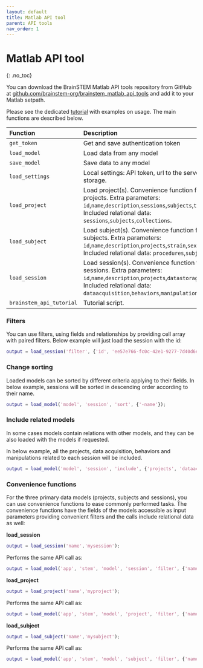 ```yaml
---
layout: default
title: Matlab API tool
parent: API tools
nav_order: 1
---
```

# Matlab API tool
{: .no_toc}

You can download the BrainSTEM Matlab API tools repository from GitHub at [github.com/brainstem-org/brainstem_matlab_api_tools](https://github.com/brainstem-org/brainstem_matlab_api_tools) and add it to your Matlab setpath.

Please see the dedicated [tutorial]({{"/tutorials/matlab-api-tool/"|absolute_url}}) with examples on usage. The main functions are described below.

| Function        | Description  |
|:-------------|:-------------|
| `get_token` | Get and save authentication token |
| `load_model` | Load data from any model |
| `save_model` | Save data to any model |
| `load_settings` | Local settings: API token, url to the server, and local storage. |
| `load_project` | Load project(s). Convenience function for handling projects. Extra parameters: `id`,`name`,`description`,`sessions`,`subjects`,`tags`,`is_public`. Included relational data: `sessions`,`subjects`,`collections`. |
| `load_subject` | Load subject(s). Convenience function for handling subjects. Extra parameters: `id`,`name`,`description`,`projects`,`strain`,`sex`,`tags`. Included relational data: `procedures`,`subjectlogs`. |
| `load_session` | Load session(s). Convenience function for handling sessions. Extra parameters: `id`,`name`,`description`,`projects`,`datastorage`,`tags`. Included relational data: `dataacquisition`,`behaviors`,`manipulations`,`epochs`. |
| `brainstem_api_tutorial` | Tutorial script. |

### Filters
You can use filters, using fields and relationships by providing cell array with paired filters. Below example will just load the session with the id:

```m
output = load_session('filter', {'id', 'ee57e766-fc0c-42e1-9277-7d40d6e9353a'});
```

### Change sorting
Loaded models can be sorted by different criteria applying to their fields. In below example, sessions will be sorted in descending order according to their name.

```m
output = load_model('model', 'session', 'sort', {'-name'});
```

### Include related models

In some cases models contain relations with other models, and they can be also loaded with the models if requested. 

In below example, all the projects, data acquisition, behaviors and manipulations related to each session will be included.

```m
output = load_model('model', 'session', 'include', {'projects', 'dataacquisition', 'behaviors', 'manipulations'});
```

### Convenience functions
For the three primary data models (projects, subjects and sessions), you can use convenience functions to ease commonly performed tasks. The convenience functions have the  fields of the models accessible as input parameters providing convenient filters and the calls include relational data as well:

__load_session__
```m
output = load_session('name','mysession');
```
Performs the same API call as:
```m
output = load_model('app', 'stem', 'model', 'session', 'filter', {'name', 'mysession'}, 'include', {'dataacquisition', 'behaviors', 'manipulations', 'epochs'});
```

__load_project__

```m
output = load_project('name','myproject');
```
Performs the same API call as:
```m
output = load_model('app', 'stem', 'model', 'project', 'filter', {'name', 'myproject'}, 'include', {'sessions', 'subjects', 'collections'});
```

__load_subject__

```m
output = load_subject('name','mysubject');
```
Performs the same API call as:
```m
output = load_model('app', 'stem', 'model', 'subject', 'filter', {'name','mysubject'}, 'include', {'procedures', 'subjectlogs'});
```
